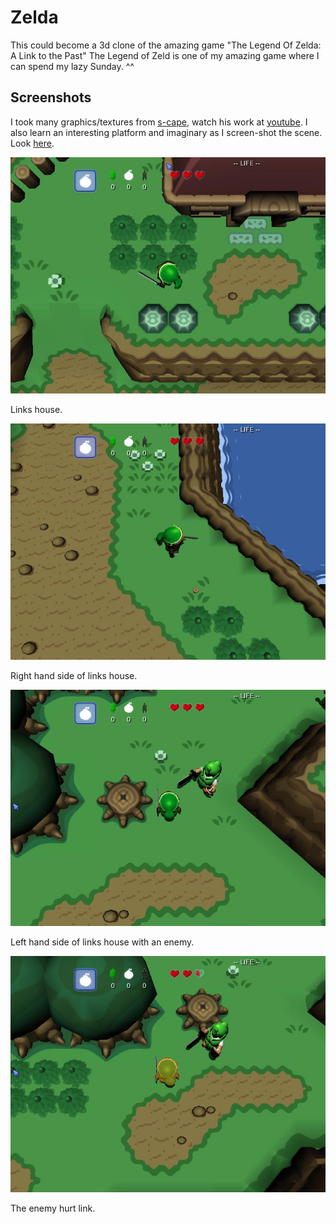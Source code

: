 Zelda
=====

This could become a 3d clone of the amazing game "The Legend Of Zelda: A Link to the Past"
The Legend of Zeld is one of my amazing game where I can spend my lazy Sunday. ^^

## Screenshots
I took many graphics/textures from [s-cape](http://www.s-cape.biz/), watch his work at [youtube](https://www.youtube.com/watch?v=lm8XSdMdJ3w). I also learn an interesting platform and imaginary as I screen-shot the scene. Look [here](http://www.forexchef.de/dab-bank-erfahrungen/).


![Screenshot2](https://github.com/ChWick/Zelda/blob/master/app_stores/screenshots/screenshot10052014_210121007.jpg)

Links house.


![Screenshot1](https://github.com/ChWick/Zelda/blob/master/app_stores/screenshots/screenshot10052014_205902299.jpg)

Right hand side of links house.


![Screenshot3](https://github.com/ChWick/Zelda/blob/master/app_stores/screenshots/screenshot10052014_210133062.jpg)

Left hand side of links house with an enemy.


![Screenshot4](https://github.com/ChWick/Zelda/blob/master/app_stores/screenshots/screenshot10052014_210134317.jpg)


The enemy hurt link.


